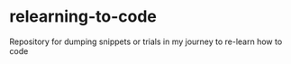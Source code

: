 # relearning-to-code
Repository for dumping snippets or trials in my journey to re-learn how to code
